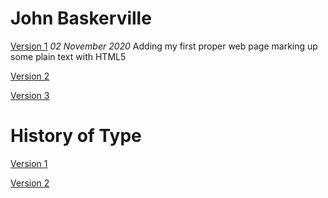 John Baskerville
================
[Version 1](https://caragreene.github.io/john-baskerville/john_baskerville.html)
*02 November 2020*
Adding my first proper web page marking up some plain text with HTML5

[Version 2](https://caragreene.github.io/john-baskerville/john_baskerville_version2.html)

[Version 3](https://caragreene.github.io/john-baskerville/john_baskerville_version_three.html)


History of Type
===============
[Version 1](https://caragreene.github.io/john-baskerville/history-one.html)

[Version 2](https://caragreene.github.io/john-baskerville/history-two.html)
